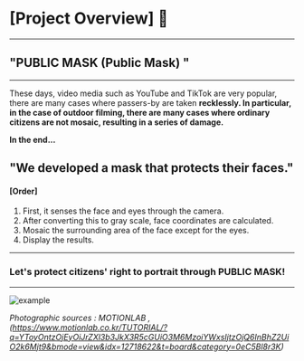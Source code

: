 # [Project Overview] 👋

---
## "PUBLIC MASK (Public Mask) "
---




These days, video media such as YouTube and TikTok are very popular, there are many cases where passers-by are taken **recklessly.
In particular, in the case of outdoor filming, there are many cases where ordinary citizens are not mosaic, resulting in a series of damage.**

**In the end...**




## "We developed a mask that protects their faces."



#### [Order]
1. First, it senses the face and eyes through the camera.
2. After converting this to gray scale, face coordinates are calculated.
3. Mosaic the surrounding area of the face except for the eyes.
4. Display the results.
---




### Let's protect citizens' right to portrait through PUBLIC MASK!

---

![example](https://www.google.com/url?sa=i&url=https%3A%2F%2Fwww.motionlab.co.kr%2FTUTORIAL%2F%3Fq%3DYToyOntzOjEyOiJrZXl3b3JkX3R5cGUiO3M6MzoiYWxsIjtzOjQ6InBhZ2UiO2k6Mjt9%26bmode%3Dview%26idx%3D12718622%26t%3Dboard%26category%3D0eC5Bl8r3K&psig=AOvVaw3KXjQya0yeWa8X-qz_nyhT&ust=1701250647949000&source=images&cd=vfe&opi=89978449&ved=0CBMQjhxqFwoTCODivtay5oIDFQAAAAAdAAAAABAE)

*Photographic sources : MOTIONLAB , (https://www.motionlab.co.kr/TUTORIAL/?q=YToyOntzOjEyOiJrZXl3b3JkX3R5cGUiO3M6MzoiYWxsIjtzOjQ6InBhZ2UiO2k6Mjt9&bmode=view&idx=12718622&t=board&category=0eC5Bl8r3K)*
